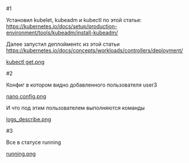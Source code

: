 #1

Установил kubelet, kubeadm и kubectl по этой статье: https://kubernetes.io/docs/setup/production-environment/tools/kubeadm/install-kubeadm/

Далее запустил деплойментс из этой статьи https://kubernetes.io/docs/concepts/workloads/controllers/deployment/

[kubectl get.png](https://github.com/loshkarevev/Homeworks/blob/main/12-kubernetes-02-commands/kubectl%20get.png)

#2

Конфиг в котором видно добавленного пользователя user3

[nano config.png](https://github.com/loshkarevev/Homeworks/blob/main/12-kubernetes-02-commands/nano%20config.png)

И что под этим пользователем выполняются команды

[logs_describe.png](https://github.com/loshkarevev/Homeworks/blob/main/12-kubernetes-02-commands/logs_describe.png)

#3

Все в статусе running

[running.png](https://github.com/loshkarevev/Homeworks/blob/main/12-kubernetes-02-commands/running.png)
